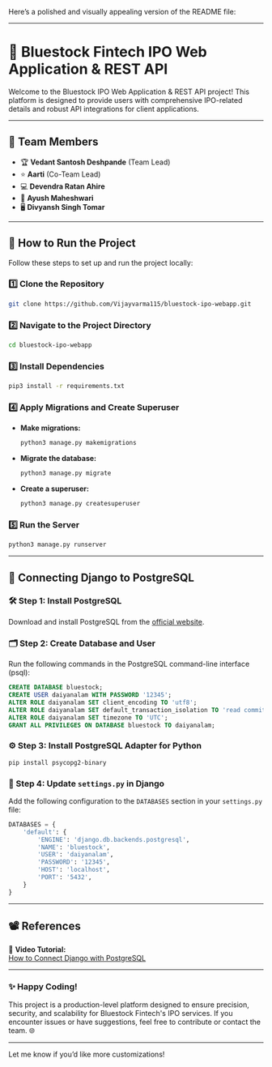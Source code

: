 Here’s a polished and visually appealing version of the README file:  

---

# 🌟 **Bluestock Fintech IPO Web Application & REST API**  

Welcome to the Bluestock IPO Web Application & REST API project! This platform is designed to provide users with comprehensive IPO-related details and robust API integrations for client applications.  

---

## 👥 **Team Members**  
- 🏆 **Vedant Santosh Deshpande** (Team Lead)  
- ⭐ **Aarti** (Co-Team Lead)  
- 💻 **Devendra Ratan Ahire**  
- 🔧 **Ayush Maheshwari**  
- 🖥️ **Divyansh Singh Tomar**  

---

## 🚀 **How to Run the Project**  

Follow these steps to set up and run the project locally:  

### 1️⃣ Clone the Repository  
```bash  
git clone https://github.com/Vijayvarma115/bluestock-ipo-webapp.git  
```  

### 2️⃣ Navigate to the Project Directory  
```bash  
cd bluestock-ipo-webapp  
```  

### 3️⃣ Install Dependencies  
```bash  
pip3 install -r requirements.txt  
```  

### 4️⃣ Apply Migrations and Create Superuser  
- **Make migrations:**  
  ```bash  
  python3 manage.py makemigrations  
  ```  
- **Migrate the database:**  
  ```bash  
  python3 manage.py migrate  
  ```  
- **Create a superuser:**  
  ```bash  
  python3 manage.py createsuperuser  
  ```  

### 5️⃣ Run the Server  
```bash  
python3 manage.py runserver  
```  

---

## 🔗 **Connecting Django to PostgreSQL**  

### 🛠️ Step 1: Install PostgreSQL  
Download and install PostgreSQL from the [official website](https://www.postgresql.org/).  

### 🗂️ Step 2: Create Database and User  
Run the following commands in the PostgreSQL command-line interface (psql):  
```sql  
CREATE DATABASE bluestock;  
CREATE USER daiyanalam WITH PASSWORD '12345';  
ALTER ROLE daiyanalam SET client_encoding TO 'utf8';  
ALTER ROLE daiyanalam SET default_transaction_isolation TO 'read committed';  
ALTER ROLE daiyanalam SET timezone TO 'UTC';  
GRANT ALL PRIVILEGES ON DATABASE bluestock TO daiyanalam;  
```  

### ⚙️ Step 3: Install PostgreSQL Adapter for Python  
```bash  
pip install psycopg2-binary  
```  

### 📜 Step 4: Update `settings.py` in Django  
Add the following configuration to the `DATABASES` section in your `settings.py` file:  
```python  
DATABASES = {  
    'default': {  
        'ENGINE': 'django.db.backends.postgresql',  
        'NAME': 'bluestock',  
        'USER': 'daiyanalam',  
        'PASSWORD': '12345',  
        'HOST': 'localhost',  
        'PORT': '5432',  
    }  
}  
```  

---

## 📽️ **References**  

🎥 **Video Tutorial:**  
[How to Connect Django with PostgreSQL](https://drive.google.com/file/d/1jUYqTqp_CTMRYu6FKNIT5327IPQh0fYk/view?usp=sharing)  

---

### ✨ **Happy Coding!**  
This project is a production-level platform designed to ensure precision, security, and scalability for Bluestock Fintech's IPO services. If you encounter issues or have suggestions, feel free to contribute or contact the team. 🌐  

---  

Let me know if you’d like more customizations!
